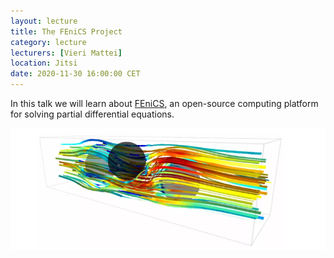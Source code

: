 ```yaml
---
layout: lecture
title: The FEniCS Project
category: lecture
lecturers: [Vieri Mattei]
location: Jitsi
date: 2020-11-30 16:00:00 CET
---
```


In this talk we will learn about [FEniCS], an open-source computing platform for solving partial differential equations. 

![mendeley](/images/fenics.png)



[FEniCS]:https://fenicsproject.org/

